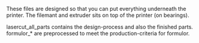These files are designed so that you can put everything underneath the printer. The filemant and extruder sits on top of the printer (on bearings). 

lasercut_all_parts contains the design-process and also the finished parts.
formulor_* are preprocessed to meet the production-criteria for formulor. 